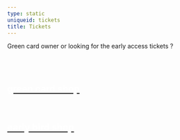 ```yaml
---
type: static
uniqueid: tickets
title: Tickets
---
```

Green card owner or looking for the early access tickets ? 

<br><br><div class="col4 greencard">
	<a href="/news-item" class="ticketschoice w-inline-block">
		<h2 class="heading-3" style="color:white">green card shop</h3>
	  </a>
	  <a href="#" class="ticketschoice early w-inline-block">	
		<h2 class="heading-3" style="color:white;">early bird shop</h3>
	  </a>
	</div>
	<div id="w-node-fb8e61b59f78-42fa7f6a" class="block50 bgwhite"></div>
  </div>
